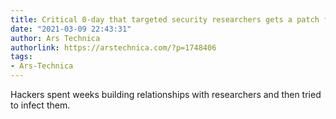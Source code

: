 ```yaml
---
title: Critical 0-day that targeted security researchers gets a patch from Microsoft
date: "2021-03-09 22:43:31"
author: Ars Technica
authorlink: https://arstechnica.com/?p=1748406
tags:
- Ars-Technica
---
```

Hackers spent weeks building relationships with researchers and then tried to infect them.